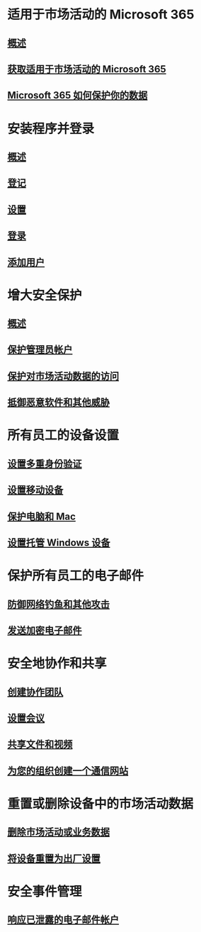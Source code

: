 # 适用于市场活动的 Microsoft 365
## [概述](index.md)
## [获取适用于市场活动的 Microsoft 365](get-microsoft-365-campaigns.md)
## [Microsoft 365 如何保护你的数据](m365-campaigns-users.md)

# 安装程序并登录
## [概述](microsoft-365-campaigns-setup-overview.md)
## [登记](m365-campaigns-sign-up.md)
## [设置](../business/set-up.md?toc=/microsoft-365/campaigns/toc.json)
## [登录](m365-campaigns-sign-in.md)
## [添加用户](../business/add-users-m365b.md?toc=/microsoft-365/campaigns/toc.json)

# 增大安全保护
## [概述](m365-campaigns-security-overview.md)
## [保护管理员帐户](m365-campaigns-protect-admin-accounts.md)
## [保护对市场活动数据的访问](m365-campaigns-conditional-access.md)
## [抵御恶意软件和其他威胁](m365-campaigns-increase-protection.md) 

# 所有员工的设备设置
## [设置多重身份验证](m365-campaigns-multifactor-authenication.md)
## [设置移动设备](../business/set-up-mobile-devices.md?toc=/microsoft-365/campaigns/toc.json)
## [保护电脑和 Mac](m365-campaigns-protect-pcs-macs.md)
## [设置托管 Windows 设备](../business/set-up-windows-devices.md?toc=/microsoft-365/campaigns/toc.json)

# 保护所有员工的电子邮件
## [防御网络钓鱼和其他攻击](m365-campaigns-phishing-and-attacks.md)
## [发送加密电子邮件](send-encrypted-email.md)

# 安全地协作和共享
## [创建协作团队](create-teams-for-collaboration.md)
## [设置会议](set-up-meetings.md)
## [共享文件和视频](share-files-and-videos.md)
## [为您的组织创建一个通信网站](create-communications-site.md)

# 重置或删除设备中的市场活动数据 
## [删除市场活动或业务数据](../business/remove-company-data.md?toc=/microsoft-365/campaigns/toc.json)
## [将设备重置为出厂设置](../business/reset-devices-to-factory-settings.md?toc=/microsoft-365/campaigns/toc.json)

# 安全事件管理
## [响应已泄露的电子邮件帐户](/office365/securitycompliance/responding-to-a-compromised-email-account?toc=/microsoft-365/campaigns/toc.json&bc=/microsoft-365/campaigns/breadcrumb/toc.json)
